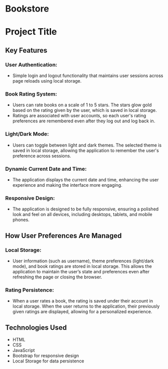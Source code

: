 # Bookstore
# Project Title

## Key Features

### User Authentication:
- Simple login and logout functionality that maintains user sessions across page reloads using local storage.

### Book Rating System:
- Users can rate books on a scale of 1 to 5 stars. The stars glow gold based on the rating given by the user, which is saved in local storage.
- Ratings are associated with user accounts, so each user's rating preferences are remembered even after they log out and log back in.

### Light/Dark Mode:
- Users can toggle between light and dark themes. The selected theme is saved in local storage, allowing the application to remember the user's preference across sessions.

### Dynamic Current Date and Time:
- The application displays the current date and time, enhancing the user experience and making the interface more engaging.

### Responsive Design:
- The application is designed to be fully responsive, ensuring a polished look and feel on all devices, including desktops, tablets, and mobile phones.

## How User Preferences Are Managed

### Local Storage:
- User information (such as username), theme preferences (light/dark mode), and book ratings are stored in local storage. This allows the application to maintain the user’s state and preferences even after refreshing the page or closing the browser.

### Rating Persistence:
- When a user rates a book, the rating is saved under their account in local storage. When the user returns to the application, their previously given ratings are displayed, allowing for a personalized experience.

## Technologies Used
- HTML
- CSS
- JavaScript
- Bootstrap for responsive design
- Local Storage for data persistence
